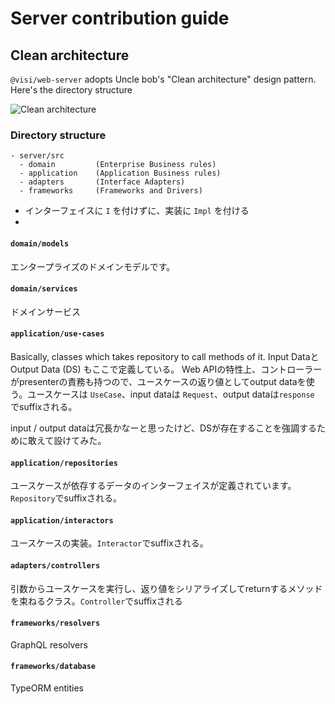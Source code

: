 # Server contribution guide
## Clean architecture
`@visi/web-server` adopts Uncle bob's "Clean architecture" design pattern. Here's the directory structure

![Clean architecture](https://blog.cleancoder.com/uncle-bob/images/2012-08-13-the-clean-architecture/CleanArchitecture.jpg)

### Directory structure
```
- server/src
  - domain         (Enterprise Business rules)
  - application    (Application Business rules)
  - adapters       (Interface Adapters)
  - frameworks     (Frameworks and Drivers)
```

- インターフェイスに `I` を付けずに、実装に `Impl` を付ける
-

#### `domain/models`
エンタープライズのドメインモデルです。

#### `domain/services`
ドメインサービス

#### `application/use-cases`
Basically, classes which takes repository to call methods of it. Input DataとOutput Data (DS) もここで定義している。 Web APIの特性上、コントローラーがpresenterの責務も持つので、ユースケースの返り値としてoutput dataを使う。ユースケースは `UseCase`、input dataは `Request`、output dataは`response` でsuffixされる。

input / output dataは冗長かなーと思ったけど、DSが存在することを強調するために敢えて設けてみた。

#### `application/repositories`
ユースケースが依存するデータのインターフェイスが定義されています。 `Repository`でsuffixされる。

#### `application/interactors`
ユースケースの実装。`Interactor`でsuffixされる。

#### `adapters/controllers`
引数からユースケースを実行し、返り値をシリアライズしてreturnするメソッドを束ねるクラス。`Controller`でsuffixされる

#### `frameworks/resolvers`
GraphQL resolvers

#### `frameworks/database`
TypeORM entities


